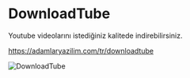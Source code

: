 # DownloadTube
 Youtube videolarını istediğiniz kalitede indirebilirsiniz.
 
 https://adamlaryazilim.com/tr/downloadtube
 
![DownloadTube](https://adamlaryazilim.com/public/download/downloadtube/img/1.png)
